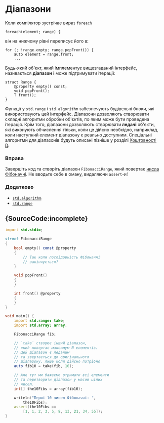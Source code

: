 # Дiапазони

Коли компiлятор зустрічає вираз `foreach`

    foreach(element; range) {

вiн на нижчому рівні перепиcує його в:

    for (; !range.empty; range.popFront()) {
        auto element = range.front;
        ...

Будь-який об'єкт, який імплементує вищезгаданий інтерфейс, називається
**діапазон** і може пiдтримувати ітерації:

    struct Range {
        @property empty() const;
        void popFront();
        T front();
    }

Функції у `std.range` і `std.algorithm` забезпечують будівельні блоки,
які використовують цей інтерфейс. Діапазони дозволяють створювати
складні алгоритми обробки об'єктiв, по яким може бути проведена
ітерація. Крім того, діапазони дозволяють створювати **ледачi**
об'єкти, які виконують обчислення тільки, коли це дійсно необхідно,
наприклад, коли наступний елемент діапазону є реально доступним.
Спецiальнi алгоритми для діапазонiв будуть описані пізніше у розділі
[Коштовності D](gems/range-algorithms).

### Вправа

Завершіть код та створіть дiапазон `FibonacciRange`, який повертає
[числа Фібоначчі](https://uk.wikipedia.org/wiki/%D0%9F%D0%BE%D1%81%D0%BB%D1%96%D0%B4%D0%BE%D0%B2%D0%BD%D1%96%D1%81%D1%82%D1%8C_%D0%A4%D1%96%D0%B1%D0%BE%D0%BD%D0%B0%D1%87%D1%87%D1%96).
Не вводьте себе в оману, видаляючи `assert`-и!

### Додатково

- [`std.algorithm`](http://dlang.org/phobos/std_algorithm.html)
- [`std.range`](http://dlang.org/phobos/std_range.html)

## {SourceCode:incomplete}

```d
import std.stdio;

struct FibonacciRange
{
    bool empty() const @property
    {
        // Так коли послiдовнiсть Фібоначчі
        // закiнчується?
    }

    void popFront()
    {
    }

    int front() @property
    {
    }
}

void main() {
    import std.range: take;
    import std.array: array;

    FibonacciRange fib;

    // `take` створює iнший дiапазон,
    // який повертає максимум N елементів.
    // Цей дiапазон є ледачим
    // та звертається до оригiнального
    // дiапазону, лише коли дiйсно потрiбно
    auto fib10 = take(fib, 10);

    // Але тут ми бажаємо отримати всі елементи
    // та перетворити дiапазон у масив цiлих
    // чисел.
    int[] the10Fibs = array(fib10);

    writeln("Перші 10 чисел Фібоначчі: ",
        the10Fibs);
    assert(the10Fibs ==
        [1, 1, 2, 3, 5, 8, 13, 21, 34, 55]);
}
```
